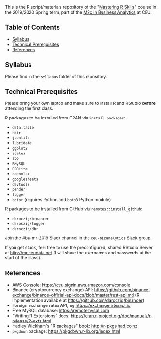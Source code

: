 This is the R script/materials repository of the "[Mastering R Skills](https://courses.ceu.edu/courses/mastering-r-skills)" course in the 2019/2020 Spring term, part of the [MSc in Business Analytics](https://courses.ceu.edu/programs/ms/master-science-business-analytics) at CEU.

## Table of Contents

* [Syllabus](#syllabus)
* [Technical Prerequisites](#technical-prerequisites)
* [References](#references)

## Syllabus

Please find in the `syllabus` folder of this repository.

## Technical Prerequisites

Please bring your own laptop and make sure to install R and RStudio **before** attending the first class.

R packages to be installed from CRAN via `install.packages`:

* `data.table`
* `httr`
* `jsonlite`
* `lubridate`
* `ggplot2`
* `scales`
* `zoo`
* `RMySQL`
* `RSQLite`
* `openxlsx`
* `googlesheets`
* `devtools`
* `pander`
* `logger`
* `botor` (requires Python and `boto3` Python module)

R packages to be installed from GitHub via `remotes::install_github`:

* `daroczig/binancer`
* `daroczig/logger`
* `daroczig/dbr`

Join the #ba-mr-2019 Slack channel in the `ceu-bizanalytics` Slack group.

If you get stuck, feel free to use the preconfigured, shared RStudio Server at http://mr.ceudata.net (I will share the usernames and passwords at the start of the class).

## References

* AWS Console: https://ceu.signin.aws.amazon.com/console
* Binance (cryptocurrency exchange) API: https://github.com/binance-exchange/binance-official-api-docs/blob/master/rest-api.md (R implementation available at https://github.com/daroczig/binancer)
* Foreign exchange rates API, eg https://exchangeratesapi.io
* Free MySQL database: https://remotemysql.com
* "Writing R Extensions" docs: https://cran.r-project.org/doc/manuals/r-release/R-exts.html
* Hadley Wickham's "R packages" book: http://r-pkgs.had.co.nz
* `pkgdown` package: https://pkgdown.r-lib.org/index.html
